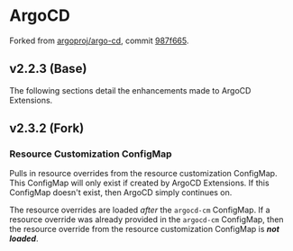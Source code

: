 # ArgoCD

Forked from [argoproj/argo-cd](https://github.com/argoproj/argo-cd), commit [987f665](https://github.com/argoproj/argo-cd/tree/987f6659b88e656a8f6f8feef87f4dd467d53c44).

## v2.2.3 (Base)

The following sections detail the enhancements made to ArgoCD Extensions.

## v2.3.2 (Fork)

### Resource Customization ConfigMap

Pulls in resource overrides from the resource customization ConfigMap. This ConfigMap will only exist if created by 
ArgoCD Extensions. If this ConfigMap doesn't exist, then ArgoCD simply continues on.

The resource overrides are loaded _after_ the `argocd-cm` ConfigMap. If a resource override was already provided in the
`argocd-cm` ConfigMap, then the resource override from the resource customization ConfigMap is ***not loaded***.
